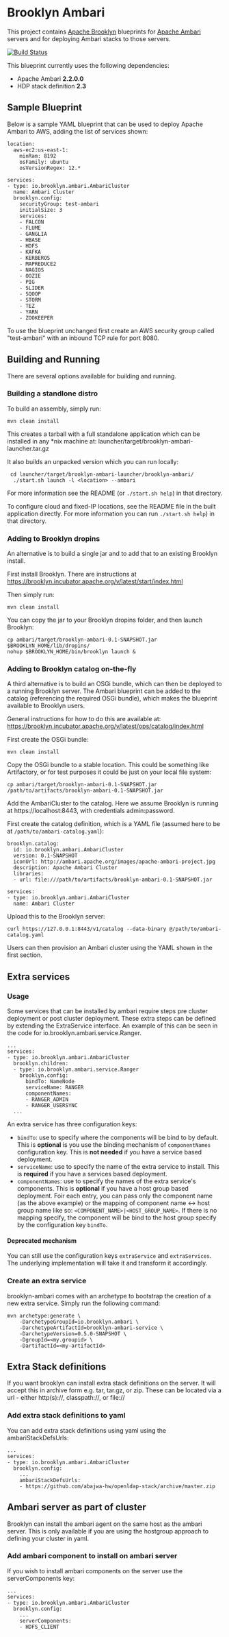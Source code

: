 Brooklyn Ambari
===

This project contains [Apache Brooklyn](https://brooklyn.incubator.apache.org/)
blueprints for [Apache Ambari](https://ambari.apache.org) servers and for deploying
Ambari stacks to those servers.


[![Build Status](https://api.travis-ci.org/brooklyncentral/brooklyn-ambari.svg?branch=master)](https://travis-ci.org/brooklyncentral/brooklyn-ambari)

This blueprint currently uses the following dependencies:

- Apache Ambari **2.2.0.0**
- HDP stack definition **2.3**


## Sample Blueprint

Below is a sample YAML blueprint that can be used to deploy Apache Ambari
to AWS, adding the list of services shown:
 
    location:
      aws-ec2:us-east-1:
        minRam: 8192
        osFamily: ubuntu
        osVersionRegex: 12.*

    services:
    - type: io.brooklyn.ambari.AmbariCluster
      name: Ambari Cluster
      brooklyn.config:
        securityGroup: test-ambari
        initialSize: 3
        services:
        - FALCON
        - FLUME
        - GANGLIA
        - HBASE
        - HDFS
        - KAFKA
        - KERBEROS
        - MAPREDUCE2
        - NAGIOS
        - OOZIE
        - PIG
        - SLIDER
        - SQOOP
        - STORM
        - TEZ
        - YARN
        - ZOOKEEPER

To use the blueprint unchanged first create an AWS security group called "test-ambari" with
an inbound TCP rule for port 8080.


## Building and Running

There are several options available for building and running.


### Building a standlone distro

To build an assembly, simply run:

    mvn clean install

This creates a tarball with a full standalone application which can be installed in any *nix machine at:
    launcher/target/brooklyn-ambari-launcher.tar.gz

It also builds an unpacked version which you can run locally:
 
     cd launcher/target/brooklyn-ambari-launcher/brooklyn-ambari/
      ./start.sh launch -l <location> --ambari

For more information see the README (or `./start.sh help`) in that directory.

To configure cloud and fixed-IP locations, see the README file in the built application directly.
For more information you can run `./start.sh help`) in that directory.


### Adding to Brooklyn dropins

An alternative is to build a single jar and to add that to an existing Brooklyn install.

First install Brooklyn. There are instructions at https://brooklyn.incubator.apache.org/v/latest/start/index.html

Then simply run:

    mvn clean install

You can copy the jar to your Brooklyn dropins folder, and then launch Brooklyn:

    cp ambari/target/brooklyn-ambari-0.1-SNAPSHOT.jar $BROOKLYN_HOME/lib/dropins/
    nohup $BROOKLYN_HOME/bin/brooklyn launch &


### Adding to Brooklyn catalog on-the-fly

A third alternative is to build an OSGi bundle, which can then be deployed to
a running Brooklyn server. The Ambari blueprint can be added to the catalog
(referencing the required OSGi bundle), which makes the blueprint available
to Brooklyn users.

General instructions for how to do this are available at:
https://brooklyn.incubator.apache.org/v/latest/ops/catalog/index.html

First create the OSGi bundle:

    mvn clean install

Copy the OSGi bundle to a stable location. This could be something like Artifactory, or
for test purposes it could be just on your local file system:

    cp ambari/target/brooklyn-ambari-0.1-SNAPSHOT.jar /path/to/artifacts/brooklyn-ambari-0.1-SNAPSHOT.jar

Add the AmbariCluster to the catalog. Here we assume Brooklyn is running at https://localhost:8443,
with credentials admin:password.

First create the catalog definition, which is a YAML file (assumed here to be at `/path/to/ambari-catalog.yaml`):

    brooklyn.catalog:
      id: io.brooklyn.ambari.AmbariCluster
      version: 0.1-SNAPSHOT
      iconUrl: http://ambari.apache.org/images/apache-ambari-project.jpg
      description: Apache Ambari Cluster
      libraries:
      - url: file:///path/to/artifacts/brooklyn-ambari-0.1-SNAPSHOT.jar

    services:
    - type: io.brooklyn.ambari.AmbariCluster
      name: Ambari Cluster

Upload this to the Brooklyn server:

    curl https://127.0.0.1:8443/v1/catalog --data-binary @/path/to/ambari-catalog.yaml

Users can then provision an Ambari cluster using the YAML shown in the first section.

## Extra services

### Usage

Some services that can be installed by ambari require steps pre cluster deployment or post
cluster deployment. These extra steps can be defined by extending the ExtraService interface.  An
example of this can be seen in the code for io.brooklyn.ambari.service.Ranger.

    ...
    services:
    - type: io.brooklyn.ambari.AmbariCluster
      brooklyn.children:
      - type: io.brooklyn.ambari.service.Ranger
        brooklyn.config:
          bindTo: NameNode
          serviceName: RANGER
          componentNames:
          - RANGER_ADMIN
          - RANGER_USERSYNC
      ...

An extra service has three configuration keys:

- `bindTo`: use to specify where the components will be bind to by default. This is **optional** is you use the binding
 mechanism of `componentNames` configuration key. This is **not needed** if you have a service based deployment.
- `serviceName`: use to specify the name of the extra service to install. This is **required** if you have a services
 based deployment.
- `componentNames`: use to specify the names of the extra service's components. This is **optional** if you have a host
 group based deployment. Foir each entry, you can pass only the component name (as the above example) or the mapping of
 component name <-> host group name like so: `<COMPONENT_NAME>|<HOST_GROUP_NAME>`. If there is no mapping specify, the
 component will be bind to the host group specify by the configuration key `bindTo`.
 
#### Deprecated mechanism

You can still use the configuration keys `extraService` and `extraServices`. The underlying implementation will take it
and transform it accordingly.

### Create an extra service

brooklyn-ambari comes with an archetype to bootstrap the creation of a new extra service. Simply run the following
command:

    mvn archetype:generate \
        -DarchetypeGroupId=io.brooklyn.ambari \
        -DarchetypeArtifactId=brooklyn-ambari-service \
        -DarchetypeVersion=0.5.0-SNAPSHOT \
        -DgroupId=<my.groupid> \
        -DartifactId=<my-artifactId>
  
## Extra Stack definitions

If you want brooklyn can install extra stack definitions on the server.  It will accept this in archive 
form e.g. tar, tar.gz, or zip.  These can be located via a url - either http(s)://, classpath://, or file:// 

### Add extra stack definitions to yaml

You can add extra stack definitions using yaml using the ambariStackDefsUrls:

    ...
    services:
    - type: io.brooklyn.ambari.AmbariCluster
      brooklyn.config:
        ...
        ambariStackDefsUrls:
        - https://github.com/abajwa-hw/openldap-stack/archive/master.zip
        
## Ambari server as part of cluster

Brooklyn can install the ambari agent on the same host as the ambari server.
This is only available if you are using the hostgroup approach to defining your cluster in yaml.

### Add ambari component to install on ambari server

If you wish to install ambari components on the server use the serverComponents key:

    ...
    services:
    - type: io.brooklyn.ambari.AmbariCluster
      brooklyn.config:
        ...
        serverComponents:
        - HDFS_CLIENT
